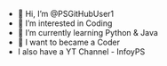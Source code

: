 - 👋 Hi, I’m @PSGitHubUser1
- 👀 I’m interested in Coding
- 🌱 I’m currently learning Python & Java
- 💞️ I want to became a Coder
- I also have a YT Channel - InfoyPS


<!---
PSGitHubUser1/PSGitHubUser1 is a ✨ special ✨ repository because its `README.md` (this file) appears on your GitHub profile.
You can click the Preview link to take a look at your changes.
--->
